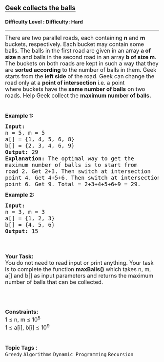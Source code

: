 <h2><a href="https://www.geeksforgeeks.org/problems/geek-collects-the-balls5515/1?page=1&difficulty=Hard&status=unsolved&sortBy=submissions">Geek collects the balls</a></h2><h3>Difficulty Level : Difficulty: Hard</h3><hr><div class="problems_problem_content__Xm_eO"><p><span style="font-size: 18px;">There are two parallel roads, each containing <strong>n</strong> and <strong>m</strong> buckets, respectively. Each bucket may contain some balls. The balls in the first road are given in an array <strong>a of size n</strong>&nbsp;and balls in the second road in an array <strong>b&nbsp;</strong></span><strong style="font-size: 18px;">of size m</strong><span style="font-size: 18px;">. The buckets on both roads are kept in such a way that they are </span><strong style="font-size: 18px;">sorted according</strong><span style="font-size: 18px;"> to the number of balls in them. Geek starts from the </span><strong style="font-size: 18px;">left side</strong><span style="font-size: 18px;"> of the road. Geek&nbsp;can change the road only at a </span><strong style="font-size: 18px;">point of intersection</strong><span style="font-size: 18px;"> i.e.&nbsp;a point where&nbsp;buckets have&nbsp;the</span><strong style="font-size: 18px;"> same number of balls</strong><span style="font-size: 18px;"> on&nbsp;two roads. Help Geek&nbsp;collect the </span><strong style="font-size: 18px;">maximum number of balls.</strong></p>
<p>&nbsp;</p>
<p><strong><span style="font-size: 18px;">Example 1:</span></strong></p>
<pre><span style="font-size: 18px;"><strong>Input:</strong> 
n = 5, m = 5
a[] = {1, 4, 5, 6, 8}
b[] = {2, 3, 4, 6, 9}
<strong>Output:</strong> 29
<strong>Explanation:</strong> The optimal way to get the 
maximum number of balls is to start from 
road 2. Get 2+3. Then switch at intersection 
point 4. Get 4+5+6. Then switch at intersection
point 6. Get 9. Total = 2+3+4+5+6+9 = 29.</span></pre>
<p><strong><span style="font-size: 18px;">Example 2:</span></strong></p>
<pre><span style="font-size: 18px;"><strong>Input:
</strong>n = 3, m = 3
a[] = {1, 2, 3}
b[] = {4, 5, 6}
<strong>Output:&nbsp;</strong>15</span>
</pre>
<p>&nbsp;</p>
<p><br><span style="font-size: 18px;"><strong>Your Task:</strong><br>You do not need to read input or print anything. Your task is to complete the function <strong>maxBalls()</strong> which takes n, m, a[] and b[] as input parameters and returns the maximum number of balls that can be collected.</span></p>
<p>&nbsp;</p>
<p>&nbsp;</p>
<p><span style="font-size: 18px;"><strong>Constraints:</strong><br>1 ≤ n, m ≤ 10<sup>5</sup><br>1 ≤ a[i], b[i] ≤ 10<sup>9</sup>&nbsp;&nbsp;</span></p></div><br><p><span style=font-size:18px><strong>Topic Tags : </strong><br><code>Greedy</code>&nbsp;<code>Algorithms</code>&nbsp;<code>Dynamic Programming</code>&nbsp;<code>Recursion</code>&nbsp;